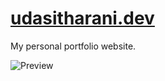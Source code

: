 # [udasitharani.dev](https://udasitharani.dev/)

My personal portfolio website.

![Preview](https://user-images.githubusercontent.com/56196911/115305522-15e4c000-a184-11eb-8b2f-8ea00e2dd458.png)
